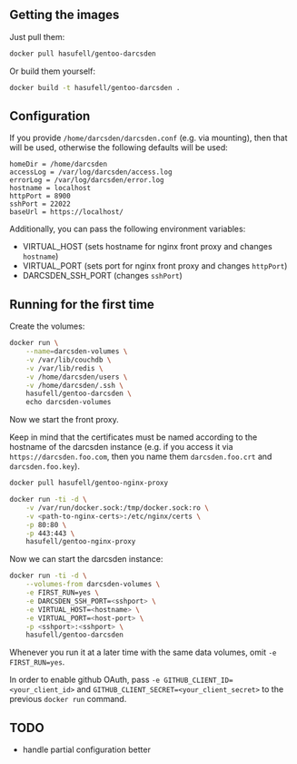 ## Getting the images

Just pull them:
```sh
docker pull hasufell/gentoo-darcsden
```

Or build them yourself:
```sh
docker build -t hasufell/gentoo-darcsden .
```

## Configuration

If you provide `/home/darcsden/darcsden.conf` (e.g. via mounting), then
that will be used, otherwise the following defaults will be used:
```
homeDir = /home/darcsden
accessLog = /var/log/darcsden/access.log
errorLog = /var/log/darcsden/error.log
hostname = localhost
httpPort = 8900
sshPort = 22022
baseUrl = https://localhost/
```

Additionally, you can pass the following environment variables:
* VIRTUAL_HOST (sets hostname for nginx front proxy and changes `hostname`)
* VIRTUAL_PORT (sets port for nginx front proxy and changes `httpPort`)
* DARCSDEN_SSH_PORT (changes `sshPort`)

## Running for the first time

Create the volumes:
```sh
docker run \
	--name=darcsden-volumes \
	-v /var/lib/couchdb \
	-v /var/lib/redis \
	-v /home/darcsden/users \
	-v /home/darcsden/.ssh \
	hasufell/gentoo-darcsden \
	echo darcsden-volumes
```

Now we start the front proxy.

Keep in mind that the certificates must be named according to the hostname
of the darcsden instance (e.g. if you access it via `https://darcsden.foo.com`,
then you name them `darcsden.foo.crt` and `darcsden.foo.key`).
```sh
docker pull hasufell/gentoo-nginx-proxy

docker run -ti -d \
	-v /var/run/docker.sock:/tmp/docker.sock:ro \
	-v <path-to-nginx-certs>:/etc/nginx/certs \
	-p 80:80 \
	-p 443:443 \
	hasufell/gentoo-nginx-proxy
```

Now we can start the darcsden instance:
```sh
docker run -ti -d \
	--volumes-from darcsden-volumes \
	-e FIRST_RUN=yes \
	-e DARCSDEN_SSH_PORT=<sshport> \
	-e VIRTUAL_HOST=<hostname> \
	-e VIRTUAL_PORT=<host-port> \
	-p <sshport>:<sshport> \
	hasufell/gentoo-darcsden
```

Whenever you run it at a later time with the same data volumes,
omit `-e FIRST_RUN=yes`.

In order to enable github OAuth, pass `-e GITHUB_CLIENT_ID=<your_client_id>`
and `GITHUB_CLIENT_SECRET=<your_client_secret>` to the previous `docker run`
command.

## TODO
* handle partial configuration better

